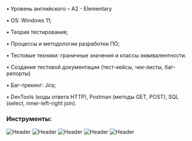 • Уровень английского – A2 - Elementary

• OS: Windows 11;

• Теория тестирования;

• Процессы и методологии разработки ПО;

• Тестовые техники: граничные значения и классы эквивалентности.

• Создание тестовой документации (тест-кейсы, чек-листы, баг-репорты)

• Баг-трекинг: Jira;

• DevTools (коды ответа HTTP), Postman (методы GET, POST), SQL (select, inner-left-right join).

### Инструменты:
![Header](https://img.shields.io/badge/Jira-090909?style=for-the-badge&logo=jira&logoColor=136be1)
![Header](https://img.shields.io/badge/Postman-090909?style=for-the-badge&logo=postman&logoColor=f76935)
![Header](https://img.shields.io/badge/Github-090909?style=for-the-badge&logo=github&logoColor=8cc4d7)
![Header](https://img.shields.io/badge/MySQL-090909?style=for-the-badge&logo=mysql&logoColor=00618a)
![Header](https://img.shields.io/badge/DevTools-090909?style=for-the-badge&logo=googlechrome&logoColor=2674f2)
